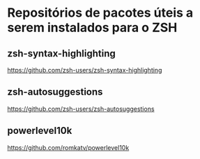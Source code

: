 # Repositórios de pacotes úteis a serem instalados para o ZSH
## zsh-syntax-highlighting
<https://github.com/zsh-users/zsh-syntax-highlighting>

## zsh-autosuggestions
<https://github.com/zsh-users/zsh-autosuggestions>

## powerlevel10k
<https://github.com/romkatv/powerlevel10k>
